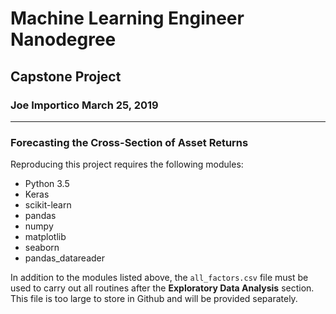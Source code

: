# Machine Learning Engineer Nanodegree
## Capstone Project
### Joe Importico March 25, 2019

***
### Forecasting the Cross-Section of Asset Returns

Reproducing this project requires the following modules:

- Python 3.5 
- Keras
- scikit-learn
- pandas
- numpy
- matplotlib
- seaborn
- pandas_datareader

In addition to the modules listed above, the `all_factors.csv` file must be used to carry out all routines after the **Exploratory Data Analysis** section. This file is too large to store in Github and will be provided separately.
